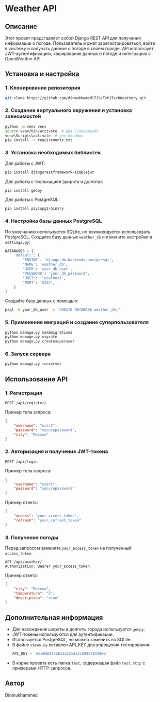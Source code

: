 # Weather API

## Описание
Этот проект представляет собой Django REST API для получения информации о погоде. 
Пользователь может зарегистрироваться, войти в систему и получать данные о погоде в своём городе. 
API использует JWT-аутентификацию, кэширование данных о погоде и интеграцию с OpenWeather API.

## Установка и настройка

### 1. Клонирование репозитория
```sh
git clone https://github.com/dinmukhamed1729/TzOiTechWeathery.git
```

### 2. Создание виртуального окружения и установка зависимостей
```sh
python -m venv venv
source venv/bin/activate  # для Linux/macOS
venv\Scripts\activate  # для Windows
pip install -r requirements.txt
```

### 3. Установка необходимых библиотек
Для работы с JWT:
```sh
pip install djangorestframework-simplejwt
```

Для работы с геолокацией (широта и долгота):
```sh
pip install geopy
```

Для работы с PostgreSQL:
```sh
pip install psycopg2-binary
```

### 4. Настройка базы данных PostgreSQL
По умолчанию используется SQLite, но рекомендуется использовать PostgreSQL.
Создайте базу данных `weather_db` и измените настройки в `settings.py`:
```python
DATABASES = {
    'default': {
        'ENGINE': 'django.db.backends.postgresql',
        'NAME': 'weather_db',
        'USER': 'your_db_user',
        'PASSWORD': 'your_db_password',
        'HOST': 'localhost',
        'PORT': '5432',
    }
}
```
Создайте базу данных с помощью:
```sh
psql -U your_db_user -c "CREATE DATABASE weather_db;"
```

### 5. Применение миграций и создание суперпользователя
```sh
python manage.py makemigrations
python manage.py migrate
python manage.py createsuperuser
```

### 6. Запуск сервера
```sh
python manage.py runserver
```

## Использование API

### 1. Регистрация
```http
POST /api/register/
```
Пример тела запроса:
```json
{
    "username": "user1",
    "password": "securepassword",
    "city": "Moscow"
}
```

### 2. Авторизация и получение JWT-токена
```http
POST /api/login
```
Пример тела запроса:
```json
{
    "username": "user1",
    "password": "securepassword"
}
```
Пример ответа:
```json
{
    "access": "your_access_token",
    "refresh": "your_refresh_token"
}
```

### 3. Получение погоды
Перед запросом замените `your_access_token` на полученный `access_token`.
```http
GET /api/weather/
Authorization: Bearer your_access_token
```

Пример ответа:
```json
{
    "city": "Moscow",
    "temperature": "5",
    "description": "ясно"
}
```

## Дополнительная информация
- Для нахождения широты и долготы города используется `geopy`.
- JWT-токены используются для аутентификации.
- Используется PostgreSQL, но можно заменить на SQLite.
- В файле `views.py` оставлен API_KEY для упрощения тестирования:
  ```python
  API_KEY = 'e6e0d834b2611a5214a3c804278438e0'
  ```
- В корне проекта есть папка `test`, содержащая файл `test.http` с примерами HTTP-запросов.

## Автор
Dinmukhammed

